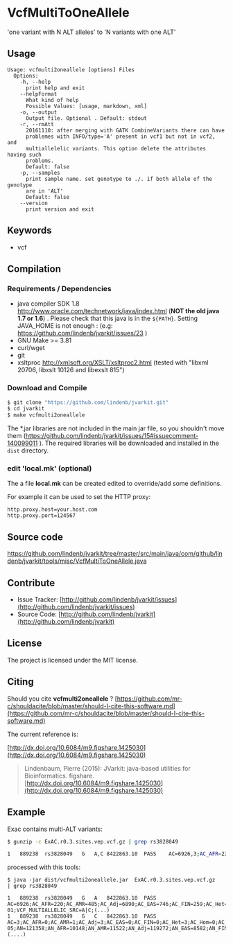 # VcfMultiToOneAllele

'one variant with N ALT alleles' to 'N variants with one ALT'


## Usage

```
Usage: vcfmulti2oneallele [options] Files
  Options:
    -h, --help
      print help and exit
    --helpFormat
      What kind of help
      Possible Values: [usage, markdown, xml]
    -o, --output
      Output file. Optional . Default: stdout
    -r, --rmAtt
      20161110: after merging with GATK CombineVariants there can have 
      problemes with INFO/type='A' present in vcf1 but not in vcf2, and 
      multiallelelic variants. This option delete the attributes having such 
      problems. 
      Default: false
    -p, --samples
      print sample name. set genotype to ./. if both allele of the genotype 
      are in 'ALT'
      Default: false
    --version
      print version and exit

```


## Keywords

 * vcf


## Compilation

### Requirements / Dependencies

* java compiler SDK 1.8 http://www.oracle.com/technetwork/java/index.html (**NOT the old java 1.7 or 1.6**) . Please check that this java is in the `${PATH}`. Setting JAVA_HOME is not enough : (e.g: https://github.com/lindenb/jvarkit/issues/23 )
* GNU Make >= 3.81
* curl/wget
* git
* xsltproc http://xmlsoft.org/XSLT/xsltproc2.html (tested with "libxml 20706, libxslt 10126 and libexslt 815")


### Download and Compile

```bash
$ git clone "https://github.com/lindenb/jvarkit.git"
$ cd jvarkit
$ make vcfmulti2oneallele
```

The *.jar libraries are not included in the main jar file, so you shouldn't move them (https://github.com/lindenb/jvarkit/issues/15#issuecomment-140099011 ).
The required libraries will be downloaded and installed in the `dist` directory.

### edit 'local.mk' (optional)

The a file **local.mk** can be created edited to override/add some definitions.

For example it can be used to set the HTTP proxy:

```
http.proxy.host=your.host.com
http.proxy.port=124567
```
## Source code 

[https://github.com/lindenb/jvarkit/tree/master/src/main/java/com/github/lindenb/jvarkit/tools/misc/VcfMultiToOneAllele.java
](https://github.com/lindenb/jvarkit/tree/master/src/main/java/com/github/lindenb/jvarkit/tools/misc/VcfMultiToOneAllele.java
)
## Contribute

- Issue Tracker: [http://github.com/lindenb/jvarkit/issues](http://github.com/lindenb/jvarkit/issues)
- Source Code: [http://github.com/lindenb/jvarkit](http://github.com/lindenb/jvarkit)

## License

The project is licensed under the MIT license.

## Citing

Should you cite **vcfmulti2oneallele** ? [https://github.com/mr-c/shouldacite/blob/master/should-I-cite-this-software.md](https://github.com/mr-c/shouldacite/blob/master/should-I-cite-this-software.md)

The current reference is:

[http://dx.doi.org/10.6084/m9.figshare.1425030](http://dx.doi.org/10.6084/m9.figshare.1425030)

> Lindenbaum, Pierre (2015): JVarkit: java-based utilities for Bioinformatics. figshare.
> [http://dx.doi.org/10.6084/m9.figshare.1425030](http://dx.doi.org/10.6084/m9.figshare.1425030)


## Example

Exac contains multi-ALT  variants:

```bash
$ gunzip -c ExAC.r0.3.sites.vep.vcf.gz | grep rs3828049

1	889238	rs3828049	G	A,C	8422863.10	PASS	AC=6926,3;AC_AFR=220,0;AC_AMR=485,1;AC_Adj=6890,3;AC_EAS=746,0;AC_FIN=259,0;AC_Het=6442,3,0;AC_Hom=224,0;AC_NFE=3856,0;AC_OTH=41,0;AC_SAS=1283,2;AF=0.057,2.472e-05;AN=121358;AN_AFR=10148;AN_AMR=11522;AN_Adj=119272;AN_EAS=8582;AN_FIN=6358;AN_NFE=65282;AN_OTH=876;AN_SAS=16504;(...)

```

processed with this tools:
```
$ java -jar dist/vcfmulti2oneallele.jar  ExAC.r0.3.sites.vep.vcf.gz   | grep rs3828049

1	889238	rs3828049	G	A	8422863.10	PASS	AC=6926;AC_AFR=220;AC_AMR=485;AC_Adj=6890;AC_EAS=746;AC_FIN=259;AC_Het=6442;AC_Hom=224;AC_NFE=3856;AC_OTH=41;AC_SAS=1283;AF=0.057;AN=121358;AN_AFR=10148;AN_AMR=11522;AN_Adj=119272;AN_EAS=8582;AN_FIN=6358;AN_NFE=65282;AN_OTH=876;AN_SAS=16504;BaseQRankSum=-2.170e-01;VCF_MULTIALLELIC_SRC=A|C;(...)
1	889238	rs3828049	G	C	8422863.10	PASS	AC=3;AC_AFR=0;AC_AMR=1;AC_Adj=3;AC_EAS=0;AC_FIN=0;AC_Het=3;AC_Hom=0;AC_NFE=0;AC_OTH=0;AC_SAS=2;AF=2.472e-05;AN=121358;AN_AFR=10148;AN_AMR=11522;AN_Adj=119272;AN_EAS=8582;AN_FIN=6358;AN_NFE=65282;AN_OTH=876;AN_SAS=16504;VCF_MULTIALLELIC_SRC=A|C;(....)
```



